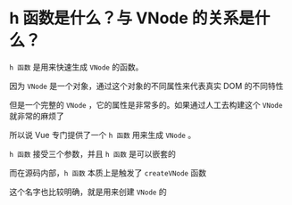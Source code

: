 # h 函数是什么？与 VNode 的关系是什么？

<article-info/>

`h 函数` 是用来快速生成 `VNode` 的函数。

因为 `VNode` 是一个对象，通过这个对象的不同属性来代表真实 DOM 的不同特性

但是一个完整的 `VNode` ，它的属性是非常多的。如果通过人工去构建这个 `VNode` 就非常的麻烦了

所以说 Vue 专门提供了一个 `h 函数` 用来生成 `VNode` 。

`h 函数` 接受三个参数，并且 `h 函数` 是可以嵌套的

而在源码内部，`h 函数` 本质上是触发了 `createVNode` 函数

这个名字也比较明确，就是用来创建 `VNode` 的
